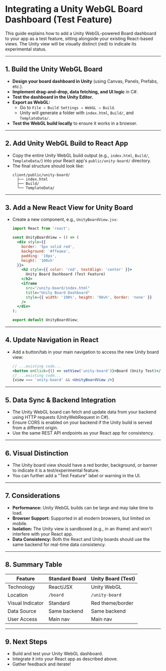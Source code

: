 # Integrating a Unity WebGL Board Dashboard (Test Feature)

This guide explains how to add a Unity WebGL-powered Board dashboard to your app as a test feature, sitting alongside your existing React-based views. The Unity view will be visually distinct (red) to indicate its experimental status.

---

## 1. Build the Unity WebGL Board

- **Design your board dashboard in Unity** (using Canvas, Panels, Prefabs, etc.).
- **Implement drag-and-drop, data fetching, and UI logic** in C#.
- **Test the dashboard in the Unity Editor.**
- **Export as WebGL:**
  - Go to `File → Build Settings → WebGL → Build`.
  - Unity will generate a folder with `index.html`, `Build/`, and `TemplateData/`.
- **Test the WebGL build locally** to ensure it works in a browser.

---

## 2. Add Unity WebGL Build to React App

- Copy the entire Unity WebGL build output (e.g., `index.html`, `Build/`, `TemplateData/`) into your React app's `public/unity-board/` directory.
- The final structure should look like:
  ```
  client/public/unity-board/
    ├── index.html
    ├── Build/
    └── TemplateData/
  ```

---

## 3. Add a New React View for Unity Board

- Create a new component, e.g., `UnityBoardView.jsx`:

  ```jsx
  import React from 'react';

  const UnityBoardView = () => (
    <div style={{
      border: '5px solid red',
      background: '#ffeaea',
      padding: '10px',
      height: '100vh'
    }}>
      <h2 style={{ color: 'red', textAlign: 'center' }}>
        Unity Board Dashboard (Test Feature)
      </h2>
      <iframe
        src="/unity-board/index.html"
        title="Unity Board Dashboard"
        style={{ width: '100%', height: '90vh', border: 'none' }}
      />
    </div>
  );

  export default UnityBoardView;
  ```

---

## 4. Update Navigation in React

- Add a button/tab in your main navigation to access the new Unity board view:

  ```jsx
  // ...existing code...
  <button onClick={() => setView('unity-board')}>Board (Unity Test)</button>
  // ...existing code...
  {view === 'unity-board' && <UnityBoardView />}
  ```

---

## 5. Data Sync & Backend Integration

- The Unity WebGL board can fetch and update data from your backend using HTTP requests (UnityWebRequest in C#).
- Ensure CORS is enabled on your backend if the Unity build is served from a different origin.
- Use the same REST API endpoints as your React app for consistency.

---

## 6. Visual Distinction

- The Unity board view should have a red border, background, or banner to indicate it is a test/experimental feature.
- You can further add a "Test Feature" label or warning in the UI.

---

## 7. Considerations

- **Performance:** Unity WebGL builds can be large and may take time to load.
- **Browser Support:** Supported in all modern browsers, but limited on mobile.
- **Isolation:** The Unity view is sandboxed (e.g., in an iframe) and won't interfere with your React app.
- **Data Consistency:** Both the React and Unity boards should use the same backend for real-time data consistency.

---

## 8. Summary Table

| Feature                | Standard Board | Unity Board (Test) |
|------------------------|----------------|--------------------|
| Technology             | React/JSX      | Unity WebGL        |
| Location               | `/board`       | `/unity-board`     |
| Visual Indicator       | Standard       | Red theme/border   |
| Data Source            | Same backend   | Same backend       |
| User Access            | Main nav       | Main nav           |

---

## 9. Next Steps

- Build and test your Unity WebGL dashboard.
- Integrate it into your React app as described above.
- Gather feedback and iterate! 